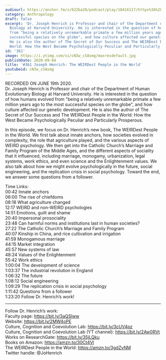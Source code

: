 ```yaml
---
audiourl: https://anchor.fm/s/822ba20/podcast/play/18416117/https%3A%2F%2Fd3ctxlq1ktw2nl.cloudfront.net%2Fstaging%2F2020-7-22%2F03f8400a-26ef-83de-ae04-cfb14acc5894.m4a
category: Anthropology
draft: false
excerpt: 'Dr. Joseph Henrich is Professor and chair of the Department of Human Evolutionary
  Biology at Harvard University. He is interested in the question of how humans evolved
  from "being a relatively unremarkable primate a few million years ago to the most
  successful species on the globe", and how culture affected our genetic development.
  He is also the author of The Secret of Our Success and The WEIRDest People in the
  World: How the West Became Psychologically Peculiar and Particularly Prosperous.'
id: '361'
image: https://i.ytimg.com/vi/cN3w_cSAsmg/maxresdefault.jpg
publishDate: 2020-09-04
title: '#361 Joseph Henrich: The WEIRDest People in the World'
youtubeid: cN3w_cSAsmg
---
```

<div class="timelinks">

RECORDED ON JUNE 19th 2020.  
Dr. Joseph Henrich is Professor and chair of the Department of Human Evolutionary Biology at Harvard University. He is interested in the question of how humans evolved from "being a relatively unremarkable primate a few million years ago to the most successful species on the globe", and how culture affected our genetic development. He is also the author of The Secret of Our Success and The WEIRDest People in the World: How the West Became Psychologically Peculiar and Particularly Prosperous.

In this episode, we focus on Dr. Henrich’s new book, The WEIRDest People in the World. We first talk about innate anchors, how societies evolved in complexity, the role that agriculture played, and the various aspects of WEIRD psychology. We then get into the Catholic Church’s Marriage and Family Program of the Middle Ages, and the different aspects of sociality that it influenced, including marriage, monogamy, urbanization, legal systems, work ethics, and even science and the Enlightenment values. We also talk about how we might evolve psychologically in the future, social engineering, and the replication crisis in social psychology. Toward the end, we answer some questions from a follower.

Time Links:  
<time>00:42</time> Innate anchors  
<time>06:00</time> The rise of chiefdoms  
<time>08:18</time> What agriculture changed  
<time>12:17</time> WEIRD and non-WEIRD psychologies  
<time>14:51</time> Emotions, guilt and shame  
<time>20:40</time> Impersonal prosociality  
<time>23:48</time> Can harmful norms and institutions last in human societies?  
<time>27:22</time> The Catholic Church’s Marriage and Family Program  
<time>40:07</time> Kinship in China, and rice cultivation and irrigation  
<time>41:59</time> Monogamous marriage  
<time>44:15</time> Market integration  
<time>45:57</time> New systems of law  
<time>48:24</time> Values of the Enlightenment  
<time>55:42</time> Work ethics  
<time>1:00:04</time> The development of science  
<time>1:03:37</time> The industrial revolution in England  
<time>1:06:32</time> The future  
<time>1:08:12</time> Social engineering  
<time>1:09:29</time> The replication crisis in social psychology  
<time>1:11:42</time> Questions from a follower  
<time>1:23:20</time> Follow Dr. Henrich’s work!

---

Follow Dr. Henrich’s work:  
Faculty page: https://bit.ly/3aQSlww  
Website: https://bit.ly/2MW4oPE  
Culture, Cognition and Coevolution Lab: https://bit.ly/3cUV4pz  
Culture, Cognition and Coevolution Lab (YT channel): https://bit.ly/2Aw0RVt  
Works on ResearchGate: https://bit.ly/35jLQku  
Books on Amazon: https://amzn.to/30Ct4Vl  
The WEIRDest People in the World: https://amzn.to/3gdZvNM  
Twitter handle: @JoHenrich
</div>

